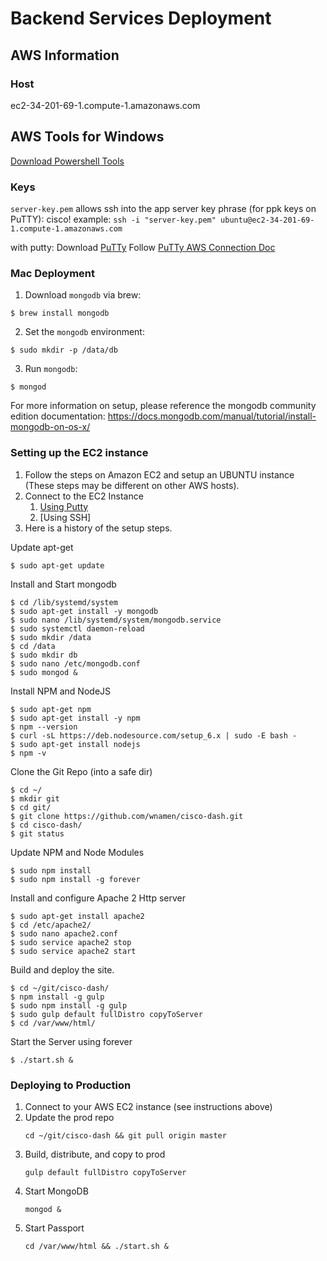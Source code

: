 # Backend Services Deployment

## AWS Information
### Host
ec2-34-201-69-1.compute-1.amazonaws.com

## AWS Tools for Windows
[Download Powershell Tools](https://aws.amazon.com/powershell/)

### Keys
`server-key.pem` allows ssh into the app server
key phrase (for ppk keys on PuTTY): cisco!
example: `ssh -i "server-key.pem" ubuntu@ec2-34-201-69-1.compute-1.amazonaws.com`


with putty:
Download [PuTTy](https://www.chiark.greenend.org.uk/~sgtatham/putty/)
Follow [PuTTy AWS Connection Doc](https://docs.aws.amazon.com/AWSEC2/latest/UserGuide/putty.html)

### Mac Deployment

1. Download `mongodb` via brew:
```
$ brew install mongodb
```

2. Set the `mongodb` environment:
```
$ sudo mkdir -p /data/db
```

3. Run `mongodb`:
```
$ mongod
```
For more information on setup, please reference the mongodb community edition documentation: https://docs.mongodb.com/manual/tutorial/install-mongodb-on-os-x/

### Setting up the EC2 instance
1. Follow the steps on Amazon EC2 and setup an UBUNTU instance (These steps may be different on other AWS hosts).
2. Connect to the EC2 Instance
   1. [Using Putty](https://docs.aws.amazon.com/AWSEC2/latest/UserGuide/putty.html?icmpid=docs_ec2_console)
   2. [Using SSH]
2. Here is a history of the setup steps.

Update apt-get
```
$ sudo apt-get update
```

Install and Start mongodb
```
$ cd /lib/systemd/system
$ sudo apt-get install -y mongodb
$ sudo nano /lib/systemd/system/mongodb.service
$ sudo systemctl daemon-reload
$ sudo mkdir /data
$ cd /data
$ sudo mkdir db
$ sudo nano /etc/mongodb.conf
$ sudo mongod &
```

Install NPM and NodeJS
```
$ sudo apt-get npm
$ sudo apt-get install -y npm
$ npm --version
$ curl -sL https://deb.nodesource.com/setup_6.x | sudo -E bash -
$ sudo apt-get install nodejs
$ npm -v
```

Clone the Git Repo (into a safe dir)
```
$ cd ~/
$ mkdir git
$ cd git/
$ git clone https://github.com/wnamen/cisco-dash.git
$ cd cisco-dash/
$ git status
```

Update NPM and Node Modules
```
$ sudo npm install
$ sudo npm install -g forever
```
Install and configure Apache 2 Http server
```
$ sudo apt-get install apache2
$ cd /etc/apache2/
$ sudo nano apache2.conf
$ sudo service apache2 stop
$ sudo service apache2 start
```

Build and deploy the site.
```
$ cd ~/git/cisco-dash/
$ npm install -g gulp
$ sudo npm install -g gulp
$ sudo gulp default fullDistro copyToServer
$ cd /var/www/html/
```

Start the Server using forever
```
$ ./start.sh &
```

### Deploying to Production
1. Connect to your AWS EC2 instance (see instructions above)
2. Update the prod repo
   ```
   cd ~/git/cisco-dash && git pull origin master
   ```
3. Build, distribute, and copy to prod
   ```
   gulp default fullDistro copyToServer
   ```
4. Start MongoDB
   ```
   mongod &
   ```
5. Start Passport
   ```
   cd /var/www/html && ./start.sh &
   ```
